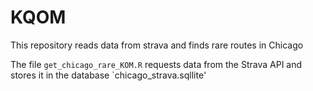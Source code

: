 # KQOM

This repository reads data from strava and finds rare routes in Chicago

The file `get_chicago_rare_KOM.R` requests data from the Strava API and stores it in the database `chicago_strava.sqllite'
